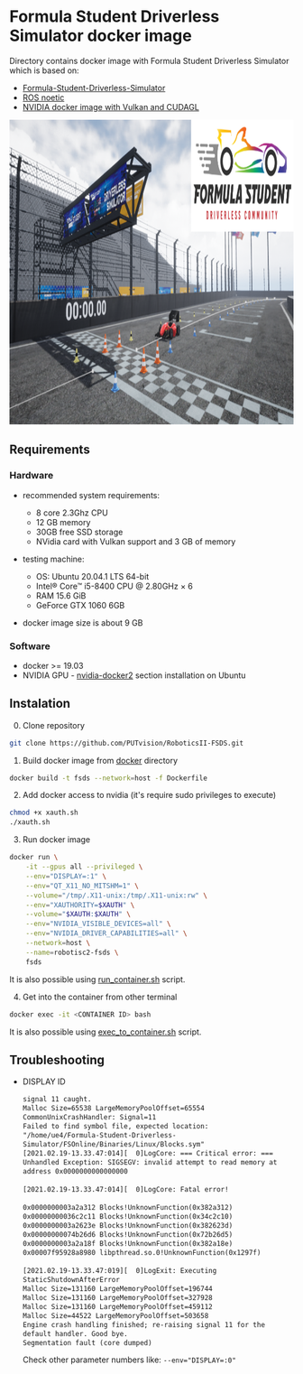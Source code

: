 # Formula Student Driverless Simulator docker image

Directory contains docker image with Formula Student Driverless Simulator which is based on:
- [Formula-Student-Driverless-Simulator](https://fs-driverless.github.io/Formula-Student-Driverless-Simulator/latest/getting-started/)
- [ROS noetic](http://wiki.ros.org/noetic/Installation/Ubuntu)
- [NVIDIA docker image with Vulkan and CUDAGL](https://hub.docker.com/r/nvidia/vulkan/tags)

<p align="center">
  <img width="960" height="540" src="https://github.com/FS-Driverless/Formula-Student-Driverless-Simulator/blob/master/docs/images/banner.png?raw=true">
</p>

## Requirements

### Hardware

*  recommended system requirements:
    - 8 core 2.3Ghz CPU
    - 12 GB memory
    - 30GB free SSD storage
    - NVidia card with Vulkan support and 3 GB of memory

* testing machine:
    - OS: Ubuntu 20.04.1 LTS 64-bit
    - Intel® Core™ i5-8400 CPU @ 2.80GHz × 6
    - RAM 15.6 GiB
    - GeForce GTX 1060 6GB

* docker image size is about 9 GB


### Software

- docker >= 19.03
- NVIDIA GPU - [nvidia-docker2](https://docs.nvidia.com/datacenter/cloud-native/container-toolkit/install-guide.html#docker) section installation on Ubuntu


## Instalation

0. Clone repository

```bash
git clone https://github.com/PUTvision/RoboticsII-FSDS.git
```

1. Build docker image from [docker](../../docker) directory

```bash
docker build -t fsds --network=host -f Dockerfile 
```

2. Add docker access to nvidia (it's require sudo privileges to execute)

```bash
chmod +x xauth.sh
./xauth.sh
```

3. Run docker image

```bash
docker run \
    -it --gpus all --privileged \
    --env="DISPLAY=:1" \
    --env="QT_X11_NO_MITSHM=1" \
    --volume="/tmp/.X11-unix:/tmp/.X11-unix:rw" \
    --env="XAUTHORITY=$XAUTH" \
    --volume="$XAUTH:$XAUTH" \
    --env="NVIDIA_VISIBLE_DEVICES=all" \
    --env="NVIDIA_DRIVER_CAPABILITIES=all" \
    --network=host \
    --name=robotisc2-fsds \
    fsds
```

It is also possible using [run_container.sh](../..//docker/run_container.sh) script.

4. Get into the container from other terminal

```bash
docker exec -it <CONTAINER ID> bash
```

It is also possible using [exec_to_container.sh](../..//docker/exec_to_container.sh) script.


## Troubleshooting

* DISPLAY ID
    ```
    signal 11 caught.
    Malloc Size=65538 LargeMemoryPoolOffset=65554 
    CommonUnixCrashHandler: Signal=11
    Failed to find symbol file, expected location:
    "/home/ue4/Formula-Student-Driverless-Simulator/FSOnline/Binaries/Linux/Blocks.sym"
    [2021.02.19-13.33.47:014][  0]LogCore: === Critical error: ===
    Unhandled Exception: SIGSEGV: invalid attempt to read memory at address 0x0000000000000000

    [2021.02.19-13.33.47:014][  0]LogCore: Fatal error!

    0x0000000003a2a312 Blocks!UnknownFunction(0x382a312)
    0x00000000036c2c11 Blocks!UnknownFunction(0x34c2c10)
    0x0000000003a2623e Blocks!UnknownFunction(0x382623d)
    0x00000000074b26d6 Blocks!UnknownFunction(0x72b26d5)
    0x0000000003a2a18f Blocks!UnknownFunction(0x382a18e)
    0x00007f95928a8980 libpthread.so.0!UnknownFunction(0x1297f)

    [2021.02.19-13.33.47:019][  0]LogExit: Executing StaticShutdownAfterError
    Malloc Size=131160 LargeMemoryPoolOffset=196744 
    Malloc Size=131160 LargeMemoryPoolOffset=327928 
    Malloc Size=131160 LargeMemoryPoolOffset=459112 
    Malloc Size=44522 LargeMemoryPoolOffset=503658 
    Engine crash handling finished; re-raising signal 11 for the default handler. Good bye.
    Segmentation fault (core dumped)
    ```
    Check other parameter numbers like: `--env="DISPLAY=:0"`
